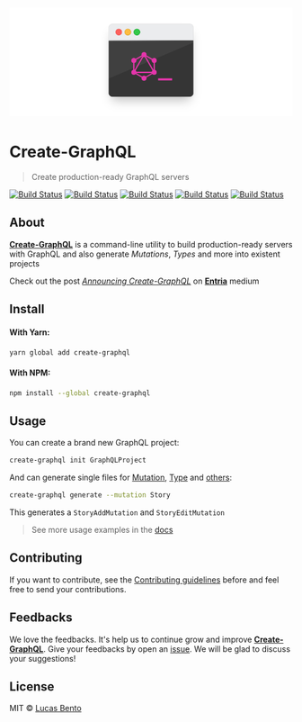 # ![Create-GraphQL Logo](/media/logo.png)

# Create-GraphQL
> Create production-ready GraphQL servers

[![Build Status](https://travis-ci.org/lucasbento/create-graphql.svg?branch=master)](https://travis-ci.org/lucasbento/create-graphql) [![Build Status](https://ci.appveyor.com/api/projects/status/cpxul2ofnyf6ypy8/branch/master?svg=true)](https://ci.appveyor.com/project/lucasbento/create-graphql/branch/master) [![Build Status](https://img.shields.io/codecov/c/github/lucasbento/create-graphql.svg)](https://codecov.io/gh/lucasbento/create-graphql) [![Build Status](https://img.shields.io/badge/code%20style-airbnb-blue.svg)](https://github.com/airbnb/javascript) [![Build Status](https://img.shields.io/badge/contributions-welcome-brightgreen.svg?style=flat)](https://github.com/lucasbento/create-graphql/issues)


## About
**[Create-GraphQL](https://github.com/lucasbento/create-graphql)** is a command-line utility to build production-ready servers with GraphQL and also generate *Mutations*, *Types* and more into existent projects

Check out the post *[Announcing Create-GraphQL](https://medium.com/entria/announcing-create-graphql-17bdd81b9f96)* on **[Entria](https://medium.com/entria)** medium

## Install

#### With Yarn:
```sh
yarn global add create-graphql
```

#### With NPM:
```sh
npm install --global create-graphql
```

## Usage
You can create a brand new GraphQL project:
```sh
create-graphql init GraphQLProject
```

And can generate single files for [Mutation](docs/commands.md#--mutation--m), [Type](docs/commands.md#--type--t) and [others](docs/commands.md#generate--g):
```sh
create-graphql generate --mutation Story
```
This generates a `StoryAddMutation` and `StoryEditMutation`

> See more usage examples in the [docs](docs)

## Contributing
If you want to contribute, see the [Contributing guidelines]() before and feel free to send your contributions.

## Feedbacks

We love the feedbacks. It's help us to continue grow and improve **[Create-GraphQL]()**. Give your feedbacks by open an [issue](https://github.com/lucasbento/create-graphql/issues/new). We will be glad to discuss your suggestions!

## License

MIT © [Lucas Bento](http://github.com/lucasbento)

